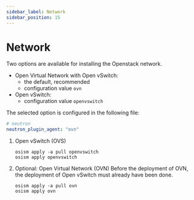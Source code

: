 ```yaml
---
sidebar_label: Network
sidebar_position: 15
---
```


# Network

Two options are available for installing the Openstack network.

* Open Virtual Network with Open vSwitch:
  * the default, recommended
  * configuration value `ovn`
* Open vSwitch:
  * configuration value `openvswitch`

The selected option is configured in the following file:
```yaml title="environments/kolla/configuration.yml"
# neutron
neutron_plugin_agent: "ovn"
```

1. Open vSwitch (OVS)

   ```
   osism apply -a pull openvswitch
   osism apply openvswitch
   ```

2. Optional: Open Virtual Network (OVN)
   Before the deployment of OVN, the deployment of Open vSwitch must already have been done.

   ```
   osism apply -a pull ovn
   osism apply ovn
   ```
